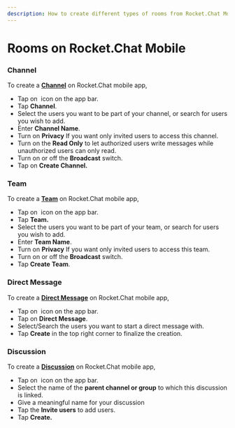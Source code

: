 ```yaml
---
description: How to create different types of rooms from Rocket.Chat Mobile app.
---
```


# Rooms on Rocket.Chat Mobile

### Channel

To create a [**Channel**](../user-guides/rooms/channels/) on Rocket.Chat mobile app,

* Tap on <img src="../../.gitbook/assets/create icon.png" alt="" data-size="line"> icon on the app bar.
* Tap **Channel**.
* Select the users you want to be part of your channel, or search for users you wish to add.
* Enter **Channel Name**.
* Turn on **Privacy** If you want only invited users to access this channel.
* Turn on the **Read Only** to let authorized users write messages while unauthorized users can only read.
* Turn on or off the **Broadcast** switch.
* Tap on **Create Channel.**

### Team

To create a [**Team**](../user-guides/rooms/teams/) on Rocket.Chat mobile app,

* Tap on <img src="../../.gitbook/assets/create icon.png" alt="" data-size="line"> icon on the app bar.
* Tap **Team.**
* Select the users you want to be part of your team, or search for users you wish to add.
* Enter **Team Name**.
* Turn on **Privacy** If you want only invited users to access this team.
* Turn on or off the **Broadcast** switch.
* Tap **Create** **Team**.

### **Direct Message**

To create a [**Direct Message**](../user-guides/rooms/direct-messages/) on Rocket.Chat mobile app,

* Tap on <img src="../../.gitbook/assets/create icon.png" alt="" data-size="line"> icon on the app bar.
* Tap on **Direct Message**.
* Select/Search the users you want to start a direct message with.
* Tap **Create** in the top right corner to finalize the creation.

### Discussion

To create a [**Discussion**](../user-guides/rooms/discussions/) on Rocket.Chat mobile app,

* Tap on <img src="../../.gitbook/assets/create icon.png" alt="" data-size="line"> icon on the app bar.
* Select the name of the **parent channel or group** to which this discussion is linked.
* Give a meaningful name for your discussion
* Tap the **Invite users** to add users.
* Tap **Create.**
